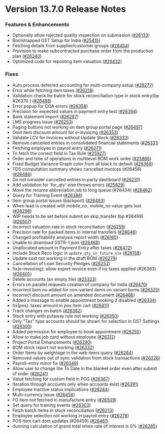 # Version 13.7.0 Release Notes

### Features & Enhancements
- Optionally allow rejected quality inspection on submission ([#26133](https://github.com/jrGabrillo/erpnext/pull/26133))
- Bootstrapped GST Setup for India ([#25415](https://github.com/jrGabrillo/erpnext/pull/25415))
- Fetching details from supplier/customer groups ([#26454](https://github.com/jrGabrillo/erpnext/pull/26454))
- Provision to make subcontracted purchase order from the production plan ([#26240](https://github.com/jrGabrillo/erpnext/pull/26240))
- Optimized code for reposting item valuation ([#26432](https://github.com/jrGabrillo/erpnext/pull/26432))

### Fixes
- Auto process deferred accounting for multi-company setup ([#26277](https://github.com/jrGabrillo/erpnext/pull/26277))
- Error while fetching item taxes ([#26218](https://github.com/jrGabrillo/erpnext/pull/26218))
- Validation check for batch for stock reconciliation type in stock entry(bp #26370 ) ([#26488](https://github.com/jrGabrillo/erpnext/pull/26488))
- Error popup for COA errors ([#26358](https://github.com/jrGabrillo/erpnext/pull/26358))
- Precision for expected values in payment entry test ([#26394](https://github.com/jrGabrillo/erpnext/pull/26394))
- Bank statement import ([#26287](https://github.com/jrGabrillo/erpnext/pull/26287))
- LMS progress issue ([#26253](https://github.com/jrGabrillo/erpnext/pull/26253))
- Paging buttons not working on item group portal page ([#26497](https://github.com/jrGabrillo/erpnext/pull/26497))
- Omit item discount amount for e-invoicing ([#26353](https://github.com/jrGabrillo/erpnext/pull/26353))
- Validate LCV for Invoices without Update Stock ([#26333](https://github.com/jrGabrillo/erpnext/pull/26333))
- Remove cancelled entries in consolidated financial statements ([#26331](https://github.com/jrGabrillo/erpnext/pull/26331))
- Fetching employee in payroll entry ([#26271](https://github.com/jrGabrillo/erpnext/pull/26271))
- To fetch the correct field in Tax Rule ([#25927](https://github.com/jrGabrillo/erpnext/pull/25927))
- Order and time of operations in multilevel BOM work order ([#25886](https://github.com/jrGabrillo/erpnext/pull/25886))
- Fixed Budget Variance Graph color from all black to default ([#26368](https://github.com/jrGabrillo/erpnext/pull/26368))
- TDS computation summary shows cancelled invoices (#26456) ([#26486](https://github.com/jrGabrillo/erpnext/pull/26486))
- Do not consider cancelled entries in party dashboard ([#26231](https://github.com/jrGabrillo/erpnext/pull/26231))
- Add validation for 'for_qty' else throws errors ([#25829](https://github.com/jrGabrillo/erpnext/pull/25829))
- Move the rename abbreviation job to long queue (#26434) ([#26462](https://github.com/jrGabrillo/erpnext/pull/26462))
- Query for Training Event ([#26388](https://github.com/jrGabrillo/erpnext/pull/26388))
- Item group portal issues (backport) ([#26493](https://github.com/jrGabrillo/erpnext/pull/26493))
- When lead is created with mobile_no, mobile_no value gets lost ([#26298](https://github.com/jrGabrillo/erpnext/pull/26298))
- WIP needs to be set before submit on skip_transfer (bp #26499) ([#26507](https://github.com/jrGabrillo/erpnext/pull/26507))
- Incorrect valuation rate in stock reconciliation ([#26259](https://github.com/jrGabrillo/erpnext/pull/26259))
- Precision rate for packed items in internal transfers ([#26046](https://github.com/jrGabrillo/erpnext/pull/26046))
- Changed profitability analysis report width ([#26165](https://github.com/jrGabrillo/erpnext/pull/26165))
- Unable to download GSTR-1 json ([#26468](https://github.com/jrGabrillo/erpnext/pull/26468))
- Unallocated amount in Payment Entry after taxes ([#26472](https://github.com/jrGabrillo/erpnext/pull/26472))
- Include Stock Reco logic in `update_qty_in_future_sle` ([#26158](https://github.com/jrGabrillo/erpnext/pull/26158))
- Update cost not working in the draft BOM ([#26279](https://github.com/jrGabrillo/erpnext/pull/26279))
- Cancellation of Loan Security Pledges ([#26252](https://github.com/jrGabrillo/erpnext/pull/26252))
- fix(e-invoicing): allow export invoice even if no taxes applied (#26363) ([#26405](https://github.com/jrGabrillo/erpnext/pull/26405))
- Delete accounts (an empty file) ([#25323](https://github.com/jrGabrillo/erpnext/pull/25323))
- Errors on parallel requests creation of company for India  ([#26470](https://github.com/jrGabrillo/erpnext/pull/26470))
- Incorrect bom no added for non-variant items on variant boms ([#26320](https://github.com/jrGabrillo/erpnext/pull/26320))
- Incorrect discount amount on amended document ([#26466](https://github.com/jrGabrillo/erpnext/pull/26466))
- Added a message to enable appointment booking if disabled ([#26334](https://github.com/jrGabrillo/erpnext/pull/26334))
- fix(pos): taxes amount in pos item cart ([#26411](https://github.com/jrGabrillo/erpnext/pull/26411))
- Track changes on batch ([#26382](https://github.com/jrGabrillo/erpnext/pull/26382))
- Stock entry with putaway rule not working ([#26350](https://github.com/jrGabrillo/erpnext/pull/26350))
- Only "Tax" type accounts should be shown for selection in GST Settings ([#26300](https://github.com/jrGabrillo/erpnext/pull/26300))
- Added permission for employee to book appointment ([#26255](https://github.com/jrGabrillo/erpnext/pull/26255))
- Allow to make job card without employee ([#26312](https://github.com/jrGabrillo/erpnext/pull/26312))
- Project Portal Enhancements ([#26290](https://github.com/jrGabrillo/erpnext/pull/26290))
- BOM stock report not working ([#26332](https://github.com/jrGabrillo/erpnext/pull/26332))
- Order Items by weightage in the web items query ([#26284](https://github.com/jrGabrillo/erpnext/pull/26284))
- Removed values out of sync validation from stock transactions ([#26226](https://github.com/jrGabrillo/erpnext/pull/26226))
- Payroll-entry minor fix ([#26349](https://github.com/jrGabrillo/erpnext/pull/26349))
- Allow user to change the To Date in the blanket order even after submit of order ([#26241](https://github.com/jrGabrillo/erpnext/pull/26241))
- Value fetching for custom field in POS ([#26367](https://github.com/jrGabrillo/erpnext/pull/26367))
- Iteration through accounts only when accounts exist ([#26391](https://github.com/jrGabrillo/erpnext/pull/26391))
- Employee Inactive status implications ([#26244](https://github.com/jrGabrillo/erpnext/pull/26244))
- Multi-currency issue ([#26458](https://github.com/jrGabrillo/erpnext/pull/26458))
- FG item not fetched in manufacture entry ([#26509](https://github.com/jrGabrillo/erpnext/pull/26509))
- Set query for training events ([#26303](https://github.com/jrGabrillo/erpnext/pull/26303))
- Fetch batch items in stock reconciliation ([#26213](https://github.com/jrGabrillo/erpnext/pull/26213))
- Employee selection not working in payroll entry ([#26278](https://github.com/jrGabrillo/erpnext/pull/26278))
- POS item cart dom updates (#26459) ([#26461](https://github.com/jrGabrillo/erpnext/pull/26461))
- dunning calculation of grand total when rate of interest is 0% ([#26285](https://github.com/jrGabrillo/erpnext/pull/26285))